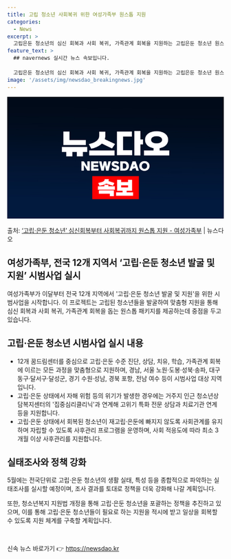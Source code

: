 ```yaml
---
title: 고립 청소년 사회복귀 위한 여성가족부 원스톱 지원
categories:
  - News
excerpt: >
  고립은둔 청소년의 심신 회복과 사회 복귀, 가족관계 회복을 지원하는 고립은둔 청소년 원스톱 패키지 시범사업이…
feature_text: >
  ## navernews 실시간 뉴스 속보입니다.

  고립은둔 청소년의 심신 회복과 사회 복귀, 가족관계 회복을 지원하는 고립은둔 청소년 원스톱 패키지 시범사업이…
image: '/assets/img/newsdao_breakingnews.jpg'
---
```


![뉴스다오 속보](/assets/img/newsdao_breakingnews.jpg)

<p>출처: <a href="https://newsdao.kr/3281" rel="dofollow">‘고립·은둔 청소년’ 심신회복부터 사회복귀까지 원스톱 지원 - 여성가족부</a> | 뉴스다오</p>

<h2 data-ke-size="size26">여성가족부, 전국 12개 지역서 ‘고립·은둔 청소년 발굴 및 지원’ 시범사업 실시</h2>
<p data-ke-size="size16">여성가족부가 이달부터 전국 12개 지역에서 '고립·은둔 청소년 발굴 및 지원'을 위한 시범사업을 시작합니다. 이 프로젝트는 고립된 청소년들을 발굴하여 맞춤형 지원을 통해 심신 회복과 사회 복귀, 가족관계 회복을 돕는 원스톱 패키지를 제공하는데 중점을 두고 있습니다.</p>

<h2 data-ke-size="size26">고립·은둔 청소년 시범사업 실시 내용</h2>
<ul>
  <li>12개 꿈드림센터를 중심으로 고립·은둔 수준 진단, 상담, 치유, 학습, 가족관계 회복에 이르는 모든 과정을 맞춤형으로 지원하며, 경남, 서울 노원·도봉·성북·송파, 대구 동구·달서구·달성군, 경기 수원·성남, 경북 포항, 전남 여수 등이 시범사업 대상 지역입니다.</li>
  <li>고립·은둔 상태에서 자해 위험 등의 위기가 발생한 경우에는 거주지 인근 청소년상담복지센터의 '집중심리클리닉'과 연계해 고위기 특화 전문 상담과 치료기관 연계 등을 지원합니다.</li>
  <li>고립·은둔 상태에서 회복된 청소년이 재고립·은둔에 빠지지 않도록 사회관계를 유지하며 자립할 수 있도록 사후관리 프로그램을 운영하며, 사회 적응도에 따라 최소 3개월 이상 사후관리를 지원합니다.</li>
</ul>

<h2 data-ke-size="size26">실태조사와 정책 강화</h2>
<p data-ke-size="size16">5월에는 전국단위로 고립·은둔 청소년의 생활 실태, 특성 등을 종합적으로 파악하는 실태조사를 실시할 예정이며, 조사 결과를 토대로 정책을 더욱 강화해 나갈 계획입니다.</p>
<p data-ke-size="size16">또한, 청소년복지 지원법 개정을 통해 고립·은둔 청소년을 포괄하는 정책을 추진하고 있으며, 이를 통해 고립·은둔 청소년들이 필요로 하는 지원을 적시에 받고 일상을 회복할 수 있도록 지원 체계를 구축할 계획입니다.</p>

<p data-ke-size="size16">&nbsp;</p> 

신속 뉴스 바로가기 👉 <a href="https://newsdao.kr" rel="dofollow">https://newsdao.kr</a>


